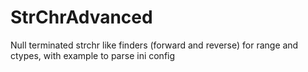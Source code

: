 # StrChrAdvanced
Null terminated strchr like finders (forward and reverse) for range and ctypes, with example to parse ini config
